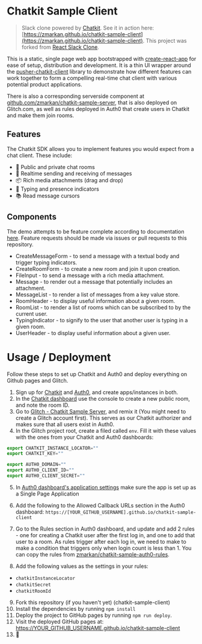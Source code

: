 # Chatkit Sample Client

> Slack clone powered by [Chatkit](https://pusher.com/chatkit). See it in action here: [https://zmarkan.github.io/chatkit-sample-client](https://zmarkan.github.io/chatkit-sample-client).
This project was forked from [React Slack Clone](https://github.com/pusher/react-slack-clone).

This is a static, single page web app bootstrapped with [create-react-app](https://github.com/facebookincubator/create-react-app) for ease of setup, distribution and development. It is a thin UI wrapper around the [pusher-chatkit-client](https://github.com/pusher/chatkit-client-js) library to demonstrate how different features can work together to form a compelling real-time chat client with various potential product applications.

There is also a corresponding serverside component at [github.com/zmarkan/chatkit-sample-server](https://github.com/zmarkan/chatkit-sample-server), that is also deployed on Glitch.com, as well as rules deployed in Auth0 that create users in Chatkit and make them join rooms.

## Features

The Chatkit SDK allows you to implement features you would expect from a chat client. These include:

* 📝 Public and private chat rooms
* 📡 Realtime sending and receiving of messages
* 📦 Rich media attachments (drag and drop)
* 💬 Typing and presence indicators
* 📚 Read message cursors

## Components

The demo attempts to be feature complete according to documentation [here](https://docs.pusher.com/chatkit/reference/javascript). Feature requests should be made via issues or pull requests to this repository.

* CreateMessageForm - to send a message with a textual body and trigger typing indicators.
* CreateRoomForm - to create a new room and join it upon creation.
* FileInput - to send a message with a rich media attachment.
* Message - to render out a message that potentially includes an attachment.
* MessageList - to render a list of messages from a key value store.
* RoomHeader - to display useful information about a given room.
* RoomList - to render a list of rooms which can be subscribed to by the current user.
* TypingIndicator - to signify to the user that another user is typing in a given room.
* UserHeader - to display useful information about a given user.

# Usage / Deployment 

Follow these steps to set up Chatkit and Auth0 and deploy everything on Github pages and Glitch.

1. Sign up for [Chatkit](https://pusher.com/chatkit) and [Auth0](https://auth0.com), and create apps/instances in both.
2. In the [Chatkit dashboard](https://dash.pusher.com/chatkit) use the console to create a new public room, and note the room ID.
3. Go to [Glitch - Chatkit Sample Server](https://glitch.com/~zmarkan-chatkit-sample-server), and remix it (You might need to create a Glitch account first). This serves as our Chatkit authorizer and makes sure that all users exist in Auth0.
4. In the Glitch project root, create a filed called `env`. Fill it with these values with the ones from your Chatkit and Auth0 dashboards:

```javascript
export CHATKIT_INSTANCE_LOCATOR=""
export CHATKIT_KEY=""

export AUTH0_DOMAIN=""
export AUTH0_CLIENT_ID=""
export AUTH0_CLIENT_SECRET=""
```

5. In [Auth0 dashboard's application settings](https://manage.auth0.com/#/applications) make sure the app is set up as a Single Page Application
6. Add the following to the Allowed Callback URLs section in the Auth0 dashboard: `https://[YOUR_GITHUB_USERNAME].github.io/chatkit-sample-client` 

7. Go to the Rules section in Auth0 dashboard, and update and add 2 rules - one for creating a Chatkit user after the first log in, and one to add that user to a room. As rules trigger after each log in, we need to make to make a condition that triggers only when login count is less than 1. You can copy the rules from [zmarkan/chatkit-sample-auth0-rules](https://github.com/zmarkan/chatkit-sample-auth0-rules).

8. Add the following values as the settings in your rules:

- `chatkitInstanceLocator`
- `chatkitSecret`
- `chatkitRoomId`

9. Fork this repository  (if you haven't yet) (chatkit-sample-client)
10. Install the dependencies by running `npm install`
11. Deploy the project to GitHub pages by running `npm run deploy`.
12. Visit the deployed GitHub pages at: https://YOUR_GITHUB_USERNAME.github.io/chatkit-sample-client
13. 🚀
